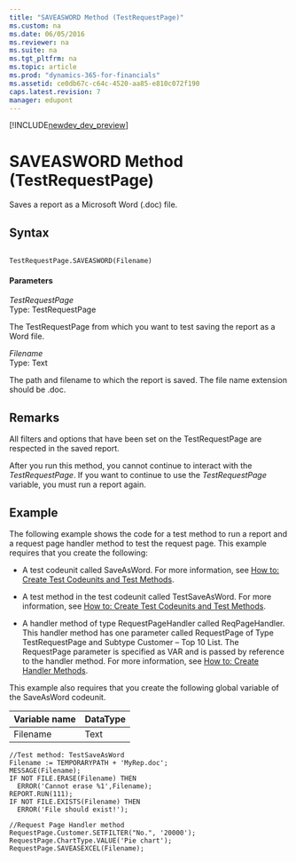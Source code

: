 ```yaml
---
title: "SAVEASWORD Method (TestRequestPage)"
ms.custom: na
ms.date: 06/05/2016
ms.reviewer: na
ms.suite: na
ms.tgt_pltfrm: na
ms.topic: article
ms.prod: "dynamics-365-for-financials"
ms.assetid: ce0db67c-c64c-4520-aa85-e810c072f190
caps.latest.revision: 7
manager: edupont
---
```


[!INCLUDE[newdev_dev_preview](../includes/newdev_dev_preview.md)]

# SAVEASWORD Method (TestRequestPage)
Saves a report as a Microsoft Word \(.doc\) file.  
  
## Syntax  
  
```  
  
TestRequestPage.SAVEASWORD(Filename)  
```  
  
#### Parameters  
 *TestRequestPage*  
 Type: TestRequestPage  
  
 The TestRequestPage from which you want to test saving the report as a Word file.  
  
 *Filename*  
 Type: Text  
  
 The path and filename to which the report is saved. The file name extension should be .doc.  
  
## Remarks  
 All filters and options that have been set on the TestRequestPage are respected in the saved report.  
  
 After you run this method, you cannot continue to interact with the *TestRequestPage*. If you want to continue to use the *TestRequestPage* variable, you must run a report again.  
  
## Example  
 The following example shows the code for a test method to run a report and a request page handler method to test the request page. This example requires that you create the following:  
  
-   A test codeunit called SaveAsWord. For more information, see [How to: Create Test Codeunits and Test Methods](devenv-How-to--Create-Test-Codeunits-and-Test-Methods.md).  
  
-   A test method in the test codeunit called TestSaveAsWord. For more information, see [How to: Create Test Codeunits and Test Methods](devenv-How-to--Create-Test-Codeunits-and-Test-Methods.md).  
  
-   A handler method of type RequestPageHandler called ReqPageHandler. This handler method has one parameter called RequestPage of Type TestRequestPage and Subtype Customer – Top 10 List. The RequestPage parameter is specified as VAR and is passed by reference to the handler method. For more information, see [How to: Create Handler Methods](devenv-How-to--Create-Handler-Methods.md).  
  
 This example also requires that you create the following global variable of the SaveAsWord codeunit.  
  
|Variable name|DataType|  
|-------------------|--------------|  
|Filename|Text|  
  
```  
//Test method: TestSaveAsWord  
Filename := TEMPORARYPATH + 'MyRep.doc';  
MESSAGE(Filename);  
IF NOT FILE.ERASE(Filename) THEN  
  ERROR('Cannot erase %1',Filename);  
REPORT.RUN(111);  
IF NOT FILE.EXISTS(Filename) THEN  
  ERROR('File should exist!');  
  
//Request Page Handler method  
RequestPage.Customer.SETFILTER("No.", '20000');  
RequestPage.ChartType.VALUE('Pie chart');  
RequestPage.SAVEASEXCEL(Filename);  
  
```